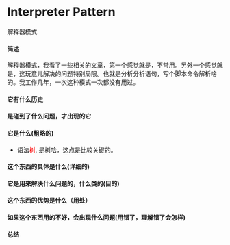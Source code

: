 # Interpreter Pattern
解释器模式
#### 简述
解释器模式，我看了一些相关的文章，第一个感觉就是，不常用。另外一个感觉就是，这玩意儿解决的问题特别局限。也就是分析分析语句，写个脚本命令解析啥的。我工作几年，一次这种模式一次都没有用过。

#### 它有什么历史

#### 是碰到了什么问题，才出现的它

#### 它是什么(粗略的)
- 语法<font color=ff0000>树</font>, 是树哈，这点是比较关键的。

#### 这个东西的具体是什么(详细的)

#### 它是用来解决什么问题的，什么类的(目的)

#### 这个东西的优势是什么（用处）

#### 如果这个东西用的不好，会出现什么问题(用错了，理解错了会怎样)

#### 总结

